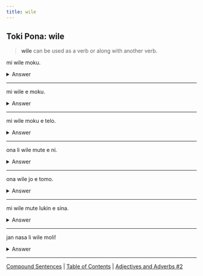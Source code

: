 ```yaml
---
title: wile
---
```


## Toki Pona: wile

> **wile** can be used as a verb or along with another verb.

mi wile moku.
<details>
<summary>Answer</summary>

I wish to eat.
</details>

---

mi wile e moku.
<details>
<summary>Answer</summary>

I want food.
</details>

---

mi wile moku e telo.
<details>
<summary>Answer</summary>

I wish to drink water.
</details>

---

ona li wile mute e ni.
<details>
<summary>Answer</summary>

He wants that very much.
</details>

---

ona wile jo e tomo.
<details>
<summary>Answer</summary>

She wants to have a house.
</details>

---

mi wile mute lukin e sina.
<details>
<summary>Answer</summary>

I want to see you very much.
</details>

---

jan nasa li wile moli!
<details>
<summary>Answer</summary>

Crazy people want to die!
</details>

---


[Compound Sentences](17CompoundSentences.md) | [Table of Contents](toc.md) | [Adjectives and Adverbs #2](19AdjectivesAdverbs.md)